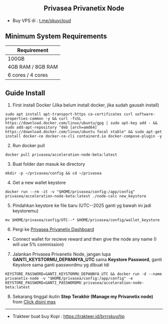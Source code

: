 # <h2 align=center>Privasea Privanetix Node</h2>
- Buy VPS di : [t.me/skuycloud](t.me/skuycloud)
## Minimum System Requirements

| **Requirement**         |
|-------------------------|
| 100GB                   |
| 4GB RAM / 8GB RAM       |
| 6 cores / 4 cores       |


## Guide Install
1. First install Docker (Jika belum install docker, jika sudah gausah install)
```
sudo apt install apt-transport-https ca-certificates curl software-properties-common -y && curl -fsSL https://download.docker.com/linux/ubuntu/gpg | sudo apt-key add - && sudo add-apt-repository "deb [arch=amd64] https://download.docker.com/linux/ubuntu focal stable" && sudo apt-get install docker-ce docker-ce-cli containerd.io docker-compose-plugin -y
```
2. Run docker pull
```
docker pull privasea/acceleration-node-beta:latest
```
3. Buat folder dan masuk ke directory
```
mkdir -p ~/privasea/config && cd ~/privasea
```
4. Get a new wallet keystore
```
docker run --rm -it -v "$HOME/privasea/config:/app/config" privasea/acceleration-node-beta:latest ./node-calc new_keystore
```
5. Pindahkan keystore ke file baru (UTC--2025 ganti yg bawah ini jadi keystoremu)
```
mv $HOME/privasea/config/UTC--* $HOME/privasea/config/wallet_keystore
```
6. Pergi ke [Privasea Privanetix Dashboard](https://deepsea-beta.privasea.ai/privanetixNode)
- Connect wallet for recieve reward and then give the node any name (I will use 5% commission)
7. Jalankan Privasea Privanetix Node, jangan lupa **GANTI_KEYSTORMU_DEPANNYA_UTC** sama **Keystore Password**, ganti Keystore sama ganti passwordmu yg dibuat tdi
```
KEYSTORE_PASSWORD=GANTI_KEYSTORMU_DEPANNYA_UTC && docker run -d --name privanetix-node -v "$HOME/privasea/config:/app/config" -e KEYSTORE_PASSWORD=GANTI_PASSWORDMU privasea/acceleration-node-beta:latest
```

8. Sekarang tinggal ikutin **Step Terakhir (Manage my Privanetix node)** from [Click disini mas](https://www.privasea.ai/privanetix-node)
----------------------
- Trakteer buat buy Kopi : https://trakteer.id/brrrskuy/tip
